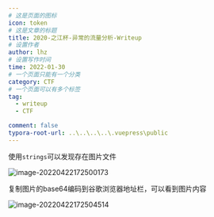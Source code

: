 ```yaml
---
# 这是页面的图标
icon: token
# 这是文章的标题
title: 2020-之江杯-异常的流量分析-Writeup
# 设置作者
author: lhz
# 设置写作时间
time: 2022-01-30
# 一个页面只能有一个分类
category: CTF
# 一个页面可以有多个标签
tag:
  - writeup
  - CTF

comment: false
typora-root-url: ..\..\..\..\.vuepress\public
---
```




使用`strings`可以发现存在图片文件

![image-20220422172500173](/assets/img/image-20220422172500173.png)

复制图片的base64编码到谷歌浏览器地址栏，可以看到图片内容

![image-20220422172504514](/assets/img/image-20220422172504514.png)